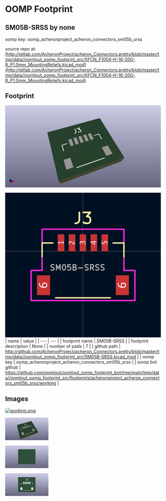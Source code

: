 # OOMP Footprint  
## SM05B-SRSS  by none  
  
oomp key: oomp_acheronproject_acheron_connectors_sm05b_srss  
  
source repo at: [http://gitlab.com/AcheronProject/acheron_Connectors.pretty/blob/master/tmp/data//oomlout_oomp_footprint_src/XFCN_F1004-H-16-20G-R_P1.0mm_MountingReliefs.kicad_mod](http://gitlab.com/AcheronProject/acheron_Connectors.pretty/blob/master/tmp/data//oomlout_oomp_footprint_src/XFCN_F1004-H-16-20G-R_P1.0mm_MountingReliefs.kicad_mod)  
## Footprint  
  
[![working_kicad_pcb_3d.png](working_kicad_pcb_3d_600.png)](working_kicad_pcb_3d.png)  
  
[![working.png](working_600.png)](working.png)  
| name | value | 
| --- | --- | 
| footprint name | SM05B-SRSS | 
| footprint description | None | 
| number of pads | 7 | 
| github path | http://github.com/AcheronProject/acheron_Connectors.pretty/blob/master/tmp/data//oomlout_oomp_footprint_src/SM05B-SRSS.kicad_mod | 
| oomp key | oomp_acheronproject_acheron_connectors_sm05b_srss | 
| oomp bot github | https://github.com/oomlout/oomlout_oomp_footprint_bot/tree/main/tmp/data//oomlout_oomp_footprint_src/footprints/acheronproject_acheron_connectors_sm05b_srss/working | 
## Images  
  
[![working.png](working_140.png)](working.png)  
  
[![working_kicad_pcb_3d.png](working_kicad_pcb_3d_140.png)](working_kicad_pcb_3d.png)  
  
[![working_kicad_pcb_3d_back.png](working_kicad_pcb_3d_back_140.png)](working_kicad_pcb_3d_back.png)  
  
[![working_kicad_pcb_3d_front.png](working_kicad_pcb_3d_front_140.png)](working_kicad_pcb_3d_front.png)  
